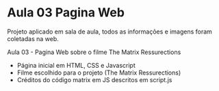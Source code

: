 # Aula 03 Pagina Web

Projeto aplicado em sala de aula, todos as informações e imagens foram coletadas na web.

Aula 03 - Pagina Web sobre o filme The Matrix Ressurections

- Página inicial em HTML, CSS e Javascript
- Filme escolhido para o projeto (The Matrix Ressurections)
- Créditos do código matrix em JS descritos em script.js

